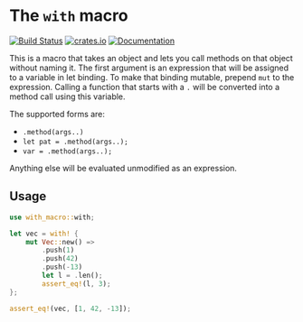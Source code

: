 # The `with` macro

[![Build Status](https://travis-ci.org/darkstalker/with-macro.svg?branch=master)](https://travis-ci.org/darkstalker/with-macro) [![crates.io](https://meritbadge.herokuapp.com/with-macro)](https://crates.io/crates/with-macro) [![Documentation](https://docs.rs/with-macro/badge.svg)](https://docs.rs/with-macro)

This is a macro that takes an object and lets you call methods on that object without naming it.
The first argument is an expression that will be assigned to a variable in let binding. To make
that binding mutable, prepend `mut` to the expression.
Calling a function that starts with a `.` will be converted into a method call using this
variable.

The supported forms are:
- `.method(args..)`
- `let pat = .method(args..);`
- `var = .method(args..);`

Anything else will be evaluated unmodified as an expression.

## Usage
```Rust
use with_macro::with;

let vec = with! {
    mut Vec::new() =>
        .push(1)
        .push(42)
        .push(-13)
        let l = .len();
        assert_eq!(l, 3);
};

assert_eq!(vec, [1, 42, -13]);
```
